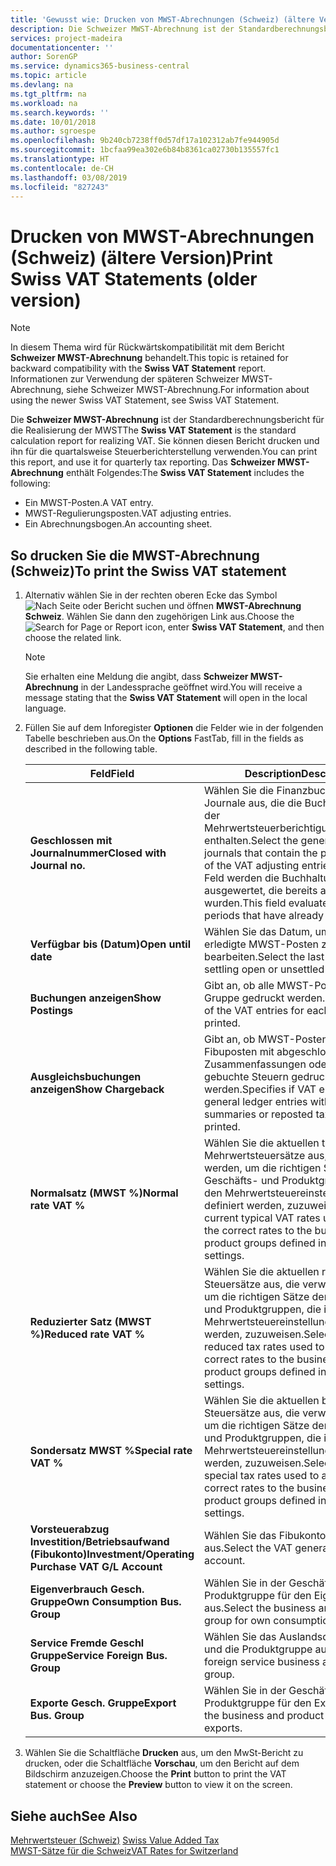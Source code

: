 ```yaml
---
title: 'Gewusst wie: Drucken von MWST-Abrechnungen (Schweiz) (ältere Version)'
description: Die Schweizer MWST-Abrechnung ist der Standardberechnungsbericht für die Realisierung der MWST Sie können diesen Bericht drucken und ihn für die quartalsweise Steuerberichterstellung verwenden.
services: project-madeira
documentationcenter: ''
author: SorenGP
ms.service: dynamics365-business-central
ms.topic: article
ms.devlang: na
ms.tgt_pltfrm: na
ms.workload: na
ms.search.keywords: ''
ms.date: 10/01/2018
ms.author: sgroespe
ms.openlocfilehash: 9b240cb7238ff0d57df17a102312ab7fe944905d
ms.sourcegitcommit: 1bcfaa99ea302e6b84b8361ca02730b135557fc1
ms.translationtype: HT
ms.contentlocale: de-CH
ms.lasthandoff: 03/08/2019
ms.locfileid: "827243"
---
```

# <a name="print-swiss-vat-statements-older-version"></a><span data-ttu-id="b84de-104">Drucken von MWST-Abrechnungen (Schweiz) (ältere Version)</span><span class="sxs-lookup"><span data-stu-id="b84de-104">Print Swiss VAT Statements (older version)</span></span>

> [!NOTE]  
>  <span data-ttu-id="b84de-105">In diesem Thema wird für Rückwärtskompatibilität mit dem Bericht **Schweizer MWST-Abrechnung** behandelt.</span><span class="sxs-lookup"><span data-stu-id="b84de-105">This topic is retained for backward compatibility with the **Swiss VAT Statement** report.</span></span> <span data-ttu-id="b84de-106">Informationen zur Verwendung der späteren Schweizer MWST-Abrechnung, siehe Schweizer MWST-Abrechnung.</span><span class="sxs-lookup"><span data-stu-id="b84de-106">For information about using the newer Swiss VAT Statement, see Swiss VAT Statement.</span></span>  

<span data-ttu-id="b84de-107">Die **Schweizer MWST-Abrechnung** ist der Standardberechnungsbericht für die Realisierung der MWST</span><span class="sxs-lookup"><span data-stu-id="b84de-107">The **Swiss VAT Statement** is the standard calculation report for realizing VAT.</span></span> <span data-ttu-id="b84de-108">Sie können diesen Bericht drucken und ihn für die quartalsweise Steuerberichterstellung verwenden.</span><span class="sxs-lookup"><span data-stu-id="b84de-108">You can print this report, and use it for quarterly tax reporting.</span></span> <span data-ttu-id="b84de-109">Das **Schweizer MWST-Abrechnung** enthält Folgendes:</span><span class="sxs-lookup"><span data-stu-id="b84de-109">The **Swiss VAT Statement** includes the following:</span></span>  

- <span data-ttu-id="b84de-110">Ein MWST-Posten.</span><span class="sxs-lookup"><span data-stu-id="b84de-110">A VAT entry.</span></span>  
- <span data-ttu-id="b84de-111">MWST-Regulierungsposten.</span><span class="sxs-lookup"><span data-stu-id="b84de-111">VAT adjusting entries.</span></span>  
- <span data-ttu-id="b84de-112">Ein Abrechnungsbogen.</span><span class="sxs-lookup"><span data-stu-id="b84de-112">An accounting sheet.</span></span>  

## <a name="to-print-the-swiss-vat-statement"></a><span data-ttu-id="b84de-113">So drucken Sie die MWST-Abrechnung (Schweiz)</span><span class="sxs-lookup"><span data-stu-id="b84de-113">To print the Swiss VAT statement</span></span>  

1.  <span data-ttu-id="b84de-114">Alternativ wählen Sie in der rechten oberen Ecke das Symbol ![Nach Seite oder Bericht suchen](../../media/ui-search/search_small.png "Nach Seite oder Bericht suchen") und öffnen **MWST-Abrechnung Schweiz**. Wählen Sie dann den zugehörigen Link aus.</span><span class="sxs-lookup"><span data-stu-id="b84de-114">Choose the ![Search for Page or Report](../../media/ui-search/search_small.png "Search for Page or Report icon") icon, enter **Swiss VAT Statement**, and then choose the related link.</span></span>  

    > [!NOTE]  
    >  <span data-ttu-id="b84de-115">Sie erhalten eine Meldung die angibt, dass **Schweizer MWST-Abrechnung** in der Landessprache geöffnet wird.</span><span class="sxs-lookup"><span data-stu-id="b84de-115">You will receive a message stating that the **Swiss VAT Statement** will open in the local language.</span></span>  

2.  <span data-ttu-id="b84de-116">Füllen Sie auf dem Inforegister **Optionen** die Felder wie in der folgenden Tabelle beschrieben aus.</span><span class="sxs-lookup"><span data-stu-id="b84de-116">On the **Options** FastTab, fill in the fields as described in the following table.</span></span>  

    |<span data-ttu-id="b84de-117">Feld</span><span class="sxs-lookup"><span data-stu-id="b84de-117">Field</span></span>|<span data-ttu-id="b84de-118">Description</span><span class="sxs-lookup"><span data-stu-id="b84de-118">Description</span></span>|  
    |---------------------------------|---------------------------------------|  
    |<span data-ttu-id="b84de-119">**Geschlossen mit Journalnummer**</span><span class="sxs-lookup"><span data-stu-id="b84de-119">**Closed with Journal no.**</span></span>|<span data-ttu-id="b84de-120">Wählen Sie die Finanzbuchhaltungserf.-Journale aus, die die Buchungsquelle der Mehrwertsteuerberichtigungsbuchungen enthalten.</span><span class="sxs-lookup"><span data-stu-id="b84de-120">Select the general ledger journals that contain the posting source of the VAT adjusting entries.</span></span> <span data-ttu-id="b84de-121">In diesem Feld werden die Buchhaltungsperioden ausgewertet, die bereits ausgeglichen wurden.</span><span class="sxs-lookup"><span data-stu-id="b84de-121">This field evaluates accounting periods that have already been settled.</span></span>|  
    |<span data-ttu-id="b84de-122">**Verfügbar bis (Datum)**</span><span class="sxs-lookup"><span data-stu-id="b84de-122">**Open until date**</span></span>|<span data-ttu-id="b84de-123">Wählen Sie das Datum, um offene oder erledigte MWST-Posten zu bearbeiten.</span><span class="sxs-lookup"><span data-stu-id="b84de-123">Select the last date for settling open or unsettled VAT entries.</span></span>|  
    |<span data-ttu-id="b84de-124">**Buchungen anzeigen**</span><span class="sxs-lookup"><span data-stu-id="b84de-124">**Show Postings**</span></span>|<span data-ttu-id="b84de-125">Gibt an, ob alle MWST-Posten für jede Gruppe gedruckt werden.</span><span class="sxs-lookup"><span data-stu-id="b84de-125">Specifies if all of the VAT entries for each group will be printed.</span></span>|  
    |<span data-ttu-id="b84de-126">**Ausgleichsbuchungen anzeigen**</span><span class="sxs-lookup"><span data-stu-id="b84de-126">**Show Chargeback**</span></span>|<span data-ttu-id="b84de-127">Gibt an, ob MWST-Posten und Fibuposten mit abgeschlossenen Zusammenfassungen oder erneut gebuchte Steuern gedruckt werden.</span><span class="sxs-lookup"><span data-stu-id="b84de-127">Specifies if VAT entries and general ledger entries with closed summaries or reposted tax will be printed.</span></span>|  
    |<span data-ttu-id="b84de-128">**Normalsatz (MWST %)**</span><span class="sxs-lookup"><span data-stu-id="b84de-128">**Normal rate VAT %**</span></span>|<span data-ttu-id="b84de-129">Wählen Sie die aktuellen typischen Mehrwertsteuersätze aus, die verwendet werden, um die richtigen Sätze den Geschäfts- und Produktgruppen, die in den Mehrwertsteuereinstellungen definiert werden, zuzuweisen.</span><span class="sxs-lookup"><span data-stu-id="b84de-129">Select the current typical VAT rates used to assign the correct rates to the business and product groups defined in the VAT settings.</span></span>|  
    |<span data-ttu-id="b84de-130">**Reduzierter Satz (MWST %)**</span><span class="sxs-lookup"><span data-stu-id="b84de-130">**Reduced rate VAT %**</span></span>|<span data-ttu-id="b84de-131">Wählen Sie die aktuellen reduzierten Steuersätze aus, die verwendet werden, um die richtigen Sätze den Geschäfts- und Produktgruppen, die in den Mehrwertsteuereinstellungen definiert werden, zuzuweisen.</span><span class="sxs-lookup"><span data-stu-id="b84de-131">Select the current reduced tax rates used to assign the correct rates to the business and product groups defined in the VAT settings.</span></span>|  
    |<span data-ttu-id="b84de-132">**Sondersatz MWST %**</span><span class="sxs-lookup"><span data-stu-id="b84de-132">**Special rate VAT %**</span></span>|<span data-ttu-id="b84de-133">Wählen Sie die aktuellen besonderen Steuersätze aus, die verwendet werden, um die richtigen Sätze den Geschäfts- und Produktgruppen, die in den Mehrwertsteuereinstellungen definiert werden, zuzuweisen.</span><span class="sxs-lookup"><span data-stu-id="b84de-133">Select the current special tax rates used to assign the correct rates to the business and product groups defined in the VAT settings.</span></span>|  
    |<span data-ttu-id="b84de-134">**Vorsteuerabzug Investition/Betriebsaufwand (Fibukonto)**</span><span class="sxs-lookup"><span data-stu-id="b84de-134">**Investment/Operating Purchase VAT G/L Account**</span></span>|<span data-ttu-id="b84de-135">Wählen Sie das Fibukonto für die MWST aus.</span><span class="sxs-lookup"><span data-stu-id="b84de-135">Select the VAT general ledger account.</span></span>|  
    |<span data-ttu-id="b84de-136">**Eigenverbrauch Gesch. Gruppe**</span><span class="sxs-lookup"><span data-stu-id="b84de-136">**Own Consumption Bus. Group**</span></span>|<span data-ttu-id="b84de-137">Wählen Sie in der Geschäfts- und Produktgruppe für den Eigenverbrauch aus.</span><span class="sxs-lookup"><span data-stu-id="b84de-137">Select the business and product group for own consumptions.</span></span>|  
    |<span data-ttu-id="b84de-138">**Service Fremde Geschl Gruppe**</span><span class="sxs-lookup"><span data-stu-id="b84de-138">**Service Foreign Bus. Group**</span></span>|<span data-ttu-id="b84de-139">Wählen Sie das Auslandsdienstgeschäft und die Produktgruppe aus.</span><span class="sxs-lookup"><span data-stu-id="b84de-139">Select the foreign service business and product group.</span></span>|  
    |<span data-ttu-id="b84de-140">**Exporte Gesch. Gruppe**</span><span class="sxs-lookup"><span data-stu-id="b84de-140">**Export Bus. Group**</span></span>|<span data-ttu-id="b84de-141">Wählen Sie in der Geschäfts- und Produktgruppe für den Export aus.</span><span class="sxs-lookup"><span data-stu-id="b84de-141">Select the business and product group for exports.</span></span>|  

3.  <span data-ttu-id="b84de-142">Wählen Sie die Schaltfläche **Drucken** aus, um den MwSt-Bericht zu drucken, oder die Schaltfläche **Vorschau**, um den Bericht auf dem Bildschirm anzuzeigen.</span><span class="sxs-lookup"><span data-stu-id="b84de-142">Choose the **Print** button to print the VAT statement or choose the **Preview** button to view it on the screen.</span></span>  

## <a name="see-also"></a><span data-ttu-id="b84de-143">Siehe auch</span><span class="sxs-lookup"><span data-stu-id="b84de-143">See Also</span></span>  
 <span data-ttu-id="b84de-144">[Mehrwertsteuer (Schweiz)](swiss-value-added-tax.md) </span><span class="sxs-lookup"><span data-stu-id="b84de-144">[Swiss Value Added Tax](swiss-value-added-tax.md) </span></span>  
 [<span data-ttu-id="b84de-145">MWST-Sätze für die Schweiz</span><span class="sxs-lookup"><span data-stu-id="b84de-145">VAT Rates for Switzerland</span></span>](vat-rates-for-switzerland.md)
